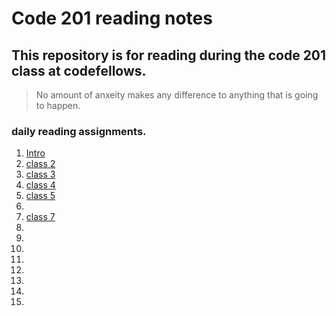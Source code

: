 # Code 201 reading notes
## This repository is for reading during the code 201 class at codefellows.

> No amount of anxeity makes any difference to anything that is going to happen.

### daily reading assignments.
1. [Intro](intro.md)
2. [class 2](class-02.md)
3. [class 3](class-03.md)
4. [class 4](class-04.md)
5. [class 5](class-05.md)
6. 
7. [class 7](class-07.md)
8. 
9. 
10. 
11. 
12. 
13. 
14. 
15. 

